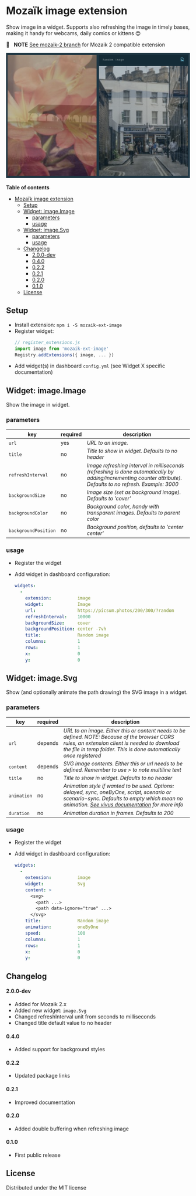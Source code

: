 # Mozaïk image extension

Show image in a widget. Supports also refreshing the image in timely bases, making it handy for webcams, daily comics or kittens 😊

📢  &nbsp; **NOTE** [See mozaik-2 branch](https://github.com/juhamust/mozaik-ext-image/tree/mozaik-2) for Mozaik 2 compatible extension

![preview](https://raw.githubusercontent.com/juhamust/mozaik-ext-image/mozaik-2/preview.png)

**Table of contents**

- [Mozaïk image extension](#moza%C3%AFk-image-extension)
  - [Setup](#setup)
  - [Widget: image.Image](#widget-imageimage)
    - [parameters](#parameters)
    - [usage](#usage)
  - [Widget: image.Svg](#widget-imagesvg)
    - [parameters](#parameters)
    - [usage](#usage)
  - [Changelog](#changelog)
      - [2.0.0-dev](#200-dev)
      - [0.4.0](#040)
      - [0.2.2](#022)
      - [0.2.1](#021)
      - [0.2.0](#020)
      - [0.1.0](#010)
  - [License](#license)


## Setup

- Install extension: `npm i -S mozaik-ext-image`
- Register widget:
  ```js
  // register_extensions.js
  import image from 'mozaik-ext-image'
  Registry.addExtensions({ image, ... })
  ```
- Add widget(s) in dashboard `config.yml` (see Widget X specific documentation)

## Widget: image.Image

Show the image in widget.

### parameters

key                   | required | description
----------------------|----------|---------------
`url`                 | yes      | *URL to an image.*
`title`               | no       | *Title to show in widget. Defaults to no header*
`refreshInterval`     | no       | *Image refreshing interval in milliseconds (refreshing is done automatically by adding/incrementing counter attribute). Defaults to no refresh. Example: 3000*
`backgroundSize`      | no       | *Image size (set as background image). Defaults to 'cover'*
`backgroundColor`     | no       | *Background color, handy with transparent images. Defaults to parent color*
`backgroundPosition`  | no       | *Background position, defaults to 'center center'*

### usage

- Register the widget
- Add widget in dashboard configuration:

  ```yml
  widgets:
    -
      extension:          image
      widget:             Image
      url:                https://picsum.photos/200/300/?random
      refreshInterval:    10000
      backgroundSize:     cover
      backgroundPosition: center -7vh
      title:              Random image
      columns:            1
      rows:               1
      x:                  0
      y:                  0
  ```


## Widget: image.Svg

Show (and optionally animate the path drawing) the SVG image in a widget.

### parameters

key                   | required      | description
----------------------|---------------|---------------
`url`                 | depends           | *URL to an image. Either this or content needs to be defined. NOTE: Because of the browser CORS rules, an extension client is needed to download the file in temp folder. This is done automatically once registered*
`content`             | depends        | *SVG image contents. Either this or url needs to be defined. Remember to use > to note multiline text*
`title`               | no            | *Title to show in widget. Defaults to no header*
`animation`             | no        | *Animation style if wanted to be used. Options: delayed, sync, oneByOne, script, scenario or scenario-sync. Defaults to empty which mean no animation. [See vivus documentation](https://github.com/maxwellito/vivus#option-list) for more info*
`duration`             | no        | *Animation duration in frames. Defaults to 200*



### usage

- Register the widget
- Add widget in dashboard configuration:

  ```yml
  widgets:
    -
      extension:          image
      widget:             Svg
      content: >
        <svg>
          <path ...>
          <path data-ignore="true" ...>
        </svg>
      title:              Random image
      animation:          oneByOne
      speed:              100
      columns:            1
      rows:               1
      x:                  0
      y:                  0
  ```

## Changelog

#### 2.0.0-dev

- Added for Mozaik 2.x
- Added new widget: `image.Svg`
- Changed refreshInterval unit from seconds to milliseconds
- Changed title default value to no header

#### 0.4.0

- Added support for background styles

#### 0.2.2

- Updated package links

#### 0.2.1

- Improved documentation

#### 0.2.0

- Added double buffering when refreshing image

#### 0.1.0

- First public release

## License

Distributed under the MIT license
